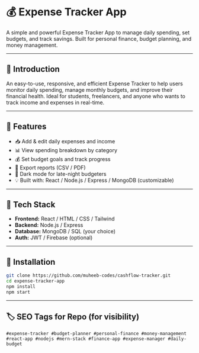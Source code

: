 # 💰 Expense Tracker App

A simple and powerful Expense Tracker App to manage daily spending, set budgets, and track savings. Built for personal finance, budget planning, and money management.

---

## 📄 Introduction
An easy-to-use, responsive, and efficient Expense Tracker to help users monitor daily spending, manage monthly budgets, and improve their financial health. Ideal for students, freelancers, and anyone who wants to track income and expenses in real-time.

---

## 🚀 Features
- 📥 Add & edit daily expenses and income
- 📊 View spending breakdown by category
- 💰 Set budget goals and track progress
- 🧾 Export reports (CSV / PDF)
- 🌙 Dark mode for late-night budgeters
- 💡 Built with: React / Node.js / Express / MongoDB (customizable)

---

## 🧠 Tech Stack
- **Frontend:** React / HTML / CSS / Tailwind
- **Backend:** Node.js / Express
- **Database:** MongoDB / SQL (your choice)
- **Auth:** JWT / Firebase (optional)

---

## 🔧 Installation
```bash
git clone https://github.com/muheeb-codes/cashflow-tracker.git
cd expense-tracker-app
npm install
npm start
```

---

## 🏷️ SEO Tags for Repo (for visibility)
```
#expense-tracker #budget-planner #personal-finance #money-management #react-app #nodejs #mern-stack #finance-app #expense-manager #daily-budget
``` 